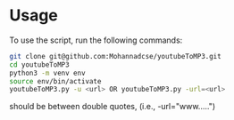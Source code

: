 # Usage 
To use the script, run the following commands:
```sh
git clone git@github.com:Mohannadcse/youtubeToMP3.git
cd youtubeToMP3
python3 -m venv env
source env/bin/activate
youtubeToMP3.py -u <url> OR youtubeToMP3.py -url=<url>
```

<url> should be between double quotes, (i.e., -url="www.....")


